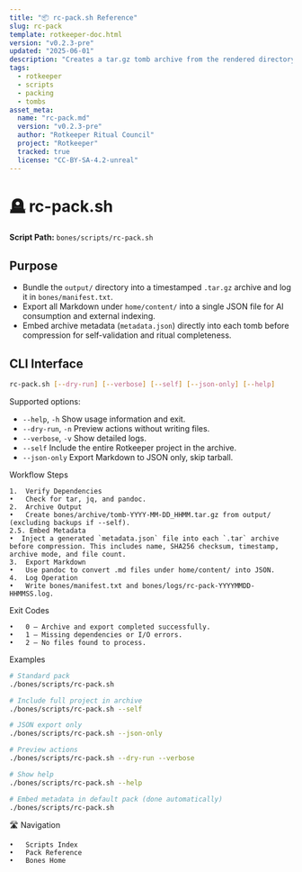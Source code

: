 ```yaml
---
title: "📦 rc-pack.sh Reference"
slug: rc-pack
template: rotkeeper-doc.html
version: "v0.2.3-pre"
updated: "2025-06-01"
description: "Creates a tar.gz tomb archive from the rendered directory and embeds tomb metadata into the archive."
tags:
  - rotkeeper
  - scripts
  - packing
  - tombs
asset_meta:
  name: "rc-pack.md"
  version: "v0.2.3-pre"
  author: "Rotkeeper Ritual Council"
  project: "Rotkeeper"
  tracked: true
  license: "CC-BY-SA-4.2-unreal"
---
```


<!-- Begin Ritual Script Documentation -->

# 🪦 rc-pack.sh

<!-- The sacred rite of tomb sealing and export -->

**Script Path:** `bones/scripts/rc-pack.sh`

## Purpose
<!-- Core objectives of rc-pack.sh -->
- Bundle the `output/` directory into a timestamped `.tar.gz` archive and log it in `bones/manifest.txt`.
- Export all Markdown under `home/content/` into a single JSON file for AI consumption and external indexing.
- Embed archive metadata (`metadata.json`) directly into each tomb before compression for self-validation and ritual completeness.

## CLI Interface
<!-- How to invoke the packing ceremony -->
```bash
rc-pack.sh [--dry-run] [--verbose] [--self] [--json-only] [--help]
```

Supported options:
- `--help`, `-h`
  Show usage information and exit.
- `--dry-run`, `-n`
  Preview actions without writing files.
- `--verbose`, `-v`
  Show detailed logs.
- `--self`
  Include the entire Rotkeeper project in the archive.
- `--json-only`
  Export Markdown to JSON only, skip tarball.

Workflow Steps

<!-- Sequential rites performed by the script -->

	1.	Verify Dependencies
	•	Check for tar, jq, and pandoc.
	2.	Archive Output
	•	Create bones/archive/tomb-YYYY-MM-DD_HHMM.tar.gz from output/ (excluding backups if --self).
	2.5. Embed Metadata
	•  Inject a generated `metadata.json` file into each `.tar` archive before compression. This includes name, SHA256 checksum, timestamp, archive mode, and file count.
	3.	Export Markdown
	•	Use pandoc to convert .md files under home/content/ into JSON.
	4.	Log Operation
	•	Write bones/manifest.txt and bones/logs/rc-pack-YYYYMMDD-HHMMSS.log.

Exit Codes

<!-- Symbolic outcomes of incantation -->


	•	0 — Archive and export completed successfully.
	•	1 — Missing dependencies or I/O errors.
	•	2 — No files found to process.

Examples

<!-- Sample invocations for celebratory rites -->

```bash
# Standard pack
./bones/scripts/rc-pack.sh

# Include full project in archive
./bones/scripts/rc-pack.sh --self

# JSON export only
./bones/scripts/rc-pack.sh --json-only

# Preview actions
./bones/scripts/rc-pack.sh --dry-run --verbose

# Show help
./bones/scripts/rc-pack.sh --help

# Embed metadata in default pack (done automatically)
./bones/scripts/rc-pack.sh
```

🛣️ Navigation

<!-- Quick navigation links -->


	•	Scripts Index
	•	Pack Reference
	•	Bones Home

<!--
Limerick 1:
In cryptic halls, the tombs were bound,
rc-pack wrapped each sacred mound.
With JSON in hand,
And tarball at command,
The archive was sealed and crowned.

Limerick 2:
Across dusty files where Markdown lay,
rc-pack called forth their text array.
It bundled and scribed,
Then logged what survived,
Ensuring no relic would stray.
-->